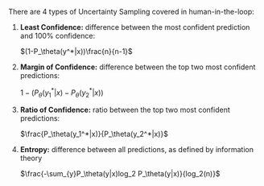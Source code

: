 <script type="text/javascript" src="http://cdn.mathjax.org/mathjax/latest/MathJax.js?config=default"></script>


There are 4 types of Uncertainty Sampling covered in human-in-the-loop:

1. **Least Confidence:** difference between the most confident prediction and 100% confidence:

    $(1-P_\theta(y^*|x))\frac{n}{n-1}$

2. **Margin of Confidence:** difference between the top two most confident predictions:

    $1 - (P_\theta(y_1^*|x) - P_\theta(y_2^*|x))$

3. **Ratio of Confidence:** ratio between the top two most confident predictions:

    $\frac{P_\theta(y_1^*|x)}{P_\theta(y_2^*|x)}$

4. **Entropy:** difference between all predictions, as defined by information theory

    $\frac{-\sum_{y}P_\theta(y|x)log_2 P_\theta(y|x)}{log_2(n)}$

